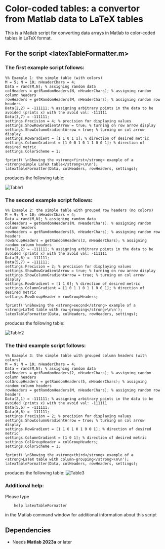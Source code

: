 # Color-coded tables: a convertor from Matlab data to LaTeX tables
This is a Matlab script for converting data arrays in Matlab to color-coded tables in LaTeX format.


## For the script <latexTableFormatter.m>

### The first example script follows:
	%% Example 1: the simple table (with colors)
	M = 5; N = 10; nHeaderChars = 4;
	Data = rand(M,N); % assigning random data
	colHeaders = getRandomHeaders(N, nHeaderChars); % assigning random column headers
	rowHeaders = getRandomHeaders(M, nHeaderChars); % assigning random row headers
	Data(2,2) = -111111; % assigning arbitrary points in the data to be avoided (prints x) with the avoid val: -111111
	Data(3,7) = -111111;
	settings.Precision = 4; % precision for displaying values
	settings.ShowRowGradientArrow = true; % turning on row arrow display
	settings.ShowColumnGradientArrow = true; % turning on col arrow display
	settings.RowGradient = [1 1 0 1 1]; % direction of desired metric
	settings.ColumnGradient = [1 0 0 1 0 1 1 0 0 1]; % direction of desired metric
	settings.ColorScheme = 1;
	
	fprintf('\nShowing the <strong>first</strong> example of a <strong>simple LaTeX table</strong>\n\n');
	latexTableFormatter(Data, colHeaders, rowHeaders, settings);

produces the following table:

![Table1](https://github.com/agnivsen/MatlabToLaTeX/assets/5153445/72e2bd4b-29c7-40c4-982f-657271073250)

### The second example script follows:

	%% Example 2: the simple table with grouped row headers (no colors)
	M = 9; N = 10; nHeaderChars = 4;
	Data = rand(M,N); % assigning random data
	colHeaders = getRandomHeaders(N, nHeaderChars); % assigning random column headers
	rowHeaders = getRandomHeaders(3, nHeaderChars); % assigning random row headers
	rowGroupHeaders = getRandomHeaders(3, nHeaderChars); % assigning random column headers
	Data(2,2) = -111111; % assigning arbitrary points in the data to be avoided (prints x) with the avoid val: -111111
	Data(5,6) = -111111;
	Data(5,7) = -111111;
	settings.Precision = 2; % precision for displaying values
	settings.ShowRowGradientArrow = true; % turning on row arrow display
	settings.ShowColumnGradientArrow = true; % turning on col arrow display
	settings.RowGradient = [1 1 0]; % direction of desired metric
	settings.ColumnGradient = [1 0 1 1 0 1 1 0 0 1]; % direction of desired metric
	settings.RowGroupHeader = rowGroupHeaders;
	
	fprintf('\nShowing the <strong>second</strong> example of a <strong>LaTeX table with row-grouping</strong>\n\n');
	latexTableFormatter(Data, colHeaders, rowHeaders, settings);

produces the following table:

![Table2](https://github.com/agnivsen/MatlabToLaTeX/assets/5153445/71ceef2c-6f48-43d7-93a0-378c3f85e1d5)


### The third example script follows:

	%% Example 3: the simple table with grouped column headers (with colors)
	M = 9; N = 10; nHeaderChars = 4;
	Data = rand(M,N); % assigning random data
	colHeaders = getRandomHeaders(2, nHeaderChars); % assigning random column headers
	colGroupHeaders = getRandomHeaders(5, nHeaderChars); % assigning random column headers
	rowHeaders = getRandomHeaders(M, nHeaderChars); % assigning random row headers
	Data(2,1) = -111111; % assigning arbitrary points in the data to be avoided (prints x) with the avoid val: -111111
	Data(5,6) = -111111;
	Data(6,6) = -111111;
	settings.Precision = 2; % precision for displaying values
	settings.ShowColumnGradientArrow = true; % turning on col arrow display
	settings.RowGradient = [1 1 0 1 0 1 0 0 1]; % direction of desired metric
	settings.ColumnGradient = [1 0 1]; % direction of desired metric
	settings.ColGroupHeader = colGroupHeaders;
	settings.ColorScheme = 1;
	
	fprintf('\nShowing the <strong>third</strong> example of a <strong>LaTeX table with column-grouping</strong>\n\n');
	latexTableFormatter(Data, colHeaders, rowHeaders, settings);

 produces the following table:
![Table3](https://github.com/agnivsen/MatlabToLaTeX/assets/5153445/b1105028-8932-4576-ae75-9b6c34fe470e)


### Additional help:

Please type 

        help latexTableFormatter

in the Matlab command window for additional information about this script


## Dependencies

- Needs **Matlab 2023a** or later
 
